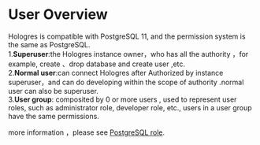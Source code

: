 # User Overview

Hologres is compatible with PostgreSQL 11, and the permission system is the same as PostgreSQL.<br />1.**Superuser**:the Hologres instance owner，who has all the authority ，for example, create 、drop database and create user ,etc.<br />2.**Normal user**:can connect Hologres after Authorized by instance superuser，and can do developing within the scope of authority .normal user can also be superuser.<br />3.**User group**: composited by 0 or more users , used to represent user roles, such as administrator role, developer role, etc., users in a user group have the same permissions.

more information ，please see [PostgreSQL role](https://www.postgresql.org/docs/11/user-manag.html).<br />